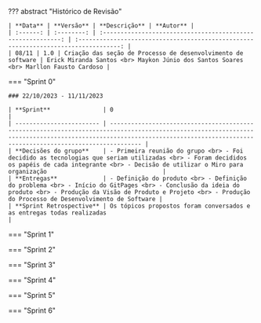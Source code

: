??? abstract "Histórico de Revisão"

    | **Data** | **Versão** | **Descrição** | **Autor** |
    | :------: | :--------: | :----------------------------------------------------------: | :----------------------------------------------------------------------------------: |
    | 08/11 | 1.0 | Criação das seção de Processo de desenvolvimento de software | Erick Miranda Santos <br> Maykon Júnio dos Santos Soares <br> Marllon Fausto Cardoso |

=== "Sprint 0"

    ### 22/10/2023 - 11/11/2023

    | **Sprint**               | 0                                                                                                                                                                                                                           |
    | ------------------------ | --------------------------------------------------------------------------------------------------------------------------------------------------------------------------------------------------------------------------- |
    | **Decisões do grupo**    | - Primeira reunião do grupo <br> - Foi decidido as tecnologias que seriam utilizadas <br> - Foram decididos os papéis de cada integrante <br> - Decisão de utilizar o Miro para organização                                 |
    | **Entregas**             | - Definição do produto <br> - Definição do problema <br> - Início do GitPages <br> - Conclusão da ideia do produto <br> - Produção da Visão de Produto e Projeto <br> - Produção do Processo de Desenvolvimento de Software |
    | **Sprint Retrospective** | Os tópicos propostos foram conversados e as entregas todas realizadas                                                                                                                                                       |

=== "Sprint 1"

=== "Sprint 2"

=== "Sprint 3"

=== "Sprint 4"

=== "Sprint 5"

=== "Sprint 6"
